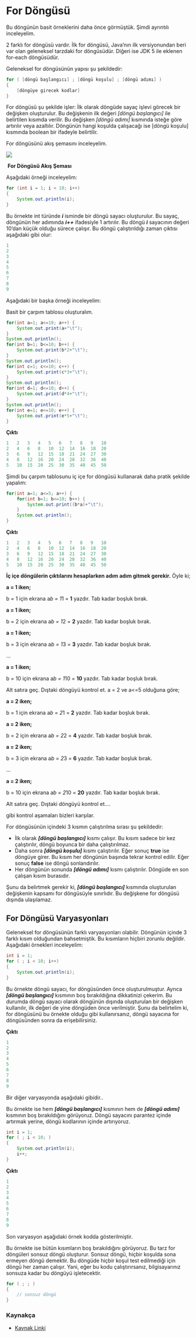 

# For Döngüsü

Bu döngünün basit örneklerini daha önce görmüştük. Şimdi ayrıntılı inceleyelim.

2 farklı for döngüsü vardır. İlk for döngüsü, Java’nın ilk versiyonundan beri var olan geleneksel tarzdaki for döngüsüdür. Diğeri ise JDK 5 ile eklenen for-each döngüsüdür.

Geleneksel for döngüsünün yapısı şu şekildedir:

```java
for ( [döngü başlangıcı] ; [döngü koşulu] ; [döngü adımı] )
{
	[döngüye girecek kodlar]
}
```

For döngüsü şu şekilde işler: İlk olarak döngüde sayaç işlevi görecek bir değişken oluşturulur. Bu değişkenin ilk değeri _[döngü başlangıcı]_ ile belirtilen kısımda verilir. Bu değişken _[döngü adımı]_ kısmında isteğe göre artırılır veya azaltılır. Döngünün hangi koşulda çalışacağı ise [döngü koşulu] kısmında boolean bir ifadeyle belirtilir. 

For döngüsünü akış şemasını inceleyelim.



![](figures/Akış-Şeması.png)





​																                            	**For Döngüsü Akış Şeması**



Aşağıdaki örneği inceleyelim:

```java
for (int i = 1; i < 10; i++)
{
	System.out.println(i);
}
```

Bu örnekte int türünde **_i_** isminde bir döngü sayacı oluşturulur. Bu sayaç, döngünün her adımında **_i++_** ifadesiyle 1 artırılır. Bu döngü **_i_** sayacının değeri 10’dan küçük olduğu sürece çalışır. Bu döngü çalıştırıldığı zaman çıktısı aşağıdaki gibi olur:

```java
1
2
3
4
5
6
7
8
9
```

Aşağıdaki bir başka örneği inceleyelim:

Basit bir çarpım tablosu oluşturalım.

```java
for(int a=1; a<=10; a++) {
	System.out.print(a+"\t");
}
System.out.println();
for(int b=1; b<=10; b++) {
	System.out.print(b*2+"\t");
}
System.out.println();
for(int c=1; c<=10; c++) {
	System.out.print(c*3+"\t");
}
System.out.println();
for(int d=1; d<=10; d++) {
	System.out.print(d*4+"\t");
}
System.out.println();
for(int e=1; e<=10; e++) {
	System.out.print(e*5+"\t");
}
```

**Çıktı**

```java
1	2	3	4	5	6	7	8	9	10	
2	4	6	8	10	12	14	16	18	20	
3	6	9	12	15	18	21	24	27	30	
4	8	12	16	20	24	28	32	36	40	
5	10	15	20	25	30	35	40	45	50	
```

Şimdi bu çarpım tablosunu iç içe for döngüsü kullanarak daha pratik şekilde yapalım:

```java
for(int a=1; a<=5; a++) {
	for(int b=1; b<=10; b++) {
		System.out.print((b*a)+"\t");
	}
	System.out.println();
}
```

**Çıktı**

```java
1	2	3	4	5	6	7	8	9	10	
2	4	6	8	10	12	14	16	18	20	
3	6	9	12	15	18	21	24	27	30	
4	8	12	16	20	24	28	32	36	40	
5	10	15	20	25	30	35	40	45	50	
```

**İç içe döngülerin çıktılarını hesaplarken adım adım gitmek gerekir.** Öyle ki;

**a = 1 iken;**

b = 1 için ekrana a*b = 1*1 = **1** yazdır. Tab kadar boşluk bırak.

**a = 1 iken;**

b = 2 için ekrana a*b = 1*2 = **2** yazdır. Tab kadar boşluk bırak.

**a = 1 iken;**

b = 3 için ekrana a*b = 1*3 = **3** yazdır. Tab kadar boşluk bırak.

...

**a = 1 iken;**

b = 10 için ekrana a*b = 1*10 = **10** yazdır. Tab kadar boşluk bırak.

Alt satıra geç. Dıştaki döngüyü kontrol et. a = 2 ve a<=5 olduğuna göre;

**a = 2 iken;**

b = 1 için ekrana a*b = 2*1 = **2** yazdır. Tab kadar boşluk bırak.

**a = 2 iken;**

b = 2 için ekrana a*b = 2*2 = **4** yazdır. Tab kadar boşluk bırak.

**a = 2 iken;**

b = 3 için ekrana a*b = 2*3 = **6** yazdır. Tab kadar boşluk bırak.

...

**a = 2 iken;**

b = 10 için ekrana a*b = 2*10 = **20** yazdır. Tab kadar boşluk bırak.

Alt satıra geç. Dıştaki döngüyü kontrol et....

gibi kontrol aşamaları bizleri karşılar.

For döngüsünün içindeki 3 kısmın çalıştırılma sırası şu şekildedir:

- İlk olarak **_[döngü başlangıcı]_** kısmı çalışır. Bu kısım sadece bir kez çalıştırılır, döngü boyunca bir daha çalıştırılmaz.
- Daha sonra **_[döngü koşulu]_** kısmı çalıştırılır. Eğer sonuç **true** ise döngüye girer. Bu kısım her döngünün başında tekrar kontrol edilir. Eğer sonuç **false** ise döngü sonlandırılır.
- Her döngünün sonunda **_[döngü adımı]_** kısmı çalıştırılır. Döngüde en son çalışan kısım burasıdır.

Şunu da belirtmek gerekir ki, **_[döngü başlangıcı]_** kısmında oluşturulan değişkenin kapsamı for döngüsüyle sınırlıdır. Bu değişkene for döngüsü dışında ulaşılamaz.

## For Döngüsü Varyasyonları

Geleneksel for döngüsünün farklı varyasyonları olabilir. Döngünün içinde 3 farklı kısım olduğundan bahsetmiştik. Bu kısımların hiçbiri zorunlu değildir. Aşağıdaki örnekleri inceleyelim:

```java
int i = 1;
for ( ; i < 10; i++)
{
	System.out.println(i);
}
```

Bu örnekte döngü sayacı, for döngüsünden önce oluşturulmuştur. Ayrıca **_[döngü başlangıcı]_** kısmının boş bırakıldığına dikkatinizi çekerim. Bu durumda döngü sayacı olarak döngünün dışında oluşturulan bir değişken kullanılır, ilk değeri de yine döngüden önce verilmiştir. Şunu da belirtelim ki, for döngüsünü bu örnekte olduğu gibi kullanırsanız, döngü sayacına for döngüsünden sonra da erişebilirsiniz.

**Çıktı**

```java
1
2
3
4
5
6
7
8
9
```

Bir diğer varyasyonda aşağıdaki gibidir..

Bu örnekte ise hem **_[döngü başlangıcı]_** kısmının hem de **_[döngü adımı]_** kısmının boş bırakıldığını görüyoruz. Döngü sayacını parantez içinde artırmak yerine, döngü kodlarının içinde artırıyoruz.

```java
int i = 1;
for ( ; i < 10; )
{
	System.out.println(i);
	i++;
}
```

**Çıktı**

```java
1
2
3
4
5
6
7
8
9
```

Son varyasyon aşağıdaki örnek kodda gösterilmiştir.

Bu örnekte ise bütün kısımların boş bırakıldığını görüyoruz. Bu tarz for döngüleri sonsuz döngü oluşturur. Sonsuz döngü, hiçbir koşulda sona ermeyen döngü demektir. Bu döngüde hiçbir koşul test edilmediği için döngü her zaman çalışır. Yani, eğer bu kodu çalıştırırsanız, bilgisayarınız sonsuza kadar bu döngüyü işletecektir.

```java
for ( ; ; )
{
	// sonsuz döngü
}
```

### Kaynakça

- [Kaynak Linki](https://merttopuz.com/yazilim/java/java-donguler-for-dongusu)

  
